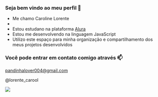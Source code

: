 ### Seja bem vindo ao meu perfil 🤍

- Me chamo Caroline Lorente
- 
- Estou estudano na plataforma [Alura](https://www.alura.com.br)
- Estou me desenvolvendo na linguagem JavaScript
- Utilizo este espaço para minha organização e compartilhamento dos meus projetos desenvolvidos

### Você pode entrar em contato comigo através 📫

pandinhalover004@gmail.com 

@lorente_carool

![](https://media.tenor.com/seeuD4x_cygAAAAM/stitch.gif)

